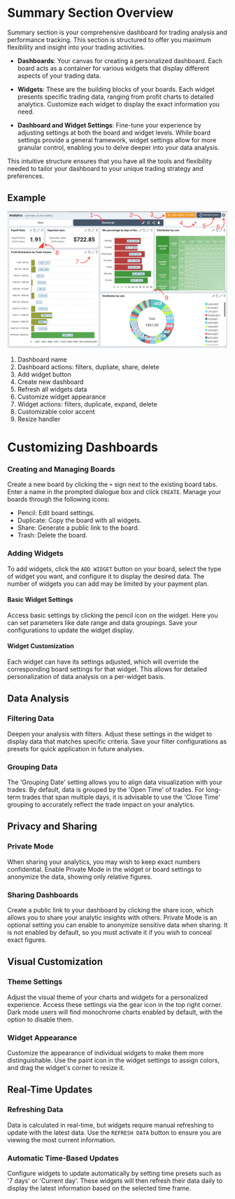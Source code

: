 # Summary Section Overview

Summary section is your comprehensive dashboard for trading analysis and performance tracking. This section is structured to offer you maximum flexibility and insight into your trading activities.

- **Dashboards**: Your canvas for creating a personalized dashboard. Each board acts as a container for various widgets that display different aspects of your trading data.

- **Widgets**: These are the building blocks of your boards. Each widget presents specific trading data, ranging from profit charts to detailed analytics. Customize each widget to display the exact information you need.

- **Dashboard and Widget Settings**: Fine-tune your experience by adjusting settings at both the board and widget levels. While board settings provide a general framework, widget settings allow for more granular control, enabling you to delve deeper into your data analysis.

This intuitive structure ensures that you have all the tools and flexibility needed to tailor your dashboard to your unique trading strategy and preferences.

## Example

![logo](_media/summary/summary.png)

1. Dashboard name
2. Dashboard actions: filters, dupliate, share, delete
3. Add widget button
4. Create new dashboard
5. Refresh all widgets data
6. Customize widget appearance
7. Widget actions: filters, duplicate, expand, delete
8. Customizable color accent
9. Resize handler

<!-- <div class="flex flex-wrap md:flex-nowrap gap-3"> -->
<!--     <img class="min-w-0" src=""> -->
<!--     <div class="min-w-fit"> -->
<!--         <ul> -->
<!--             <li> -->
<!--                 <a href="#/summary?id=customizing-dashboards">Board name</a> -->
<!--             </li> -->
<!--         </ul> -->
<!--     </div> -->
<!-- </div> -->

<!-- The Summary section serves as an analytical dashboard on TraderMake.money, -->
<!-- designed for crypto traders to monitor and analyze their trading activity. -->
<!-- Here, you can visualize various statistics, track profitability, and adjust -->
<!-- data views to suit your trading analysis needs. -->

# Customizing Dashboards

### Creating and Managing Boards

Create a new board by clicking the `+` sign next to the existing board tabs.
Enter a name in the prompted dialogue box and click `CREATE`.
Manage your boards through the following icons:

- Pencil: Edit board settings.
- Duplicate: Copy the board with all widgets.
- Share: Generate a public link to the board.
- Trash: Delete the board.

### Adding Widgets

To add widgets, click the `ADD WIDGET` button on your board, select the type
of widget you want, and configure it to display the desired data.
The number of widgets you can add may be limited by your payment plan.

#### Basic Widget Settings

Access basic settings by clicking the pencil icon on the widget.
Here you can set parameters like date range and data groupings.
Save your configurations to update the widget display.

#### Widget Customization

Each widget can have its settings adjusted, which will override
the corresponding board settings for that widget.
This allows for detailed personalization of data analysis on a per-widget basis.

## Data Analysis

### Filtering Data

Deepen your analysis with filters. Adjust these settings in the widget
to display data that matches specific criteria.
Save your filter configurations as presets for quick application in future analyses.

### Grouping Data

The 'Grouping Date' setting allows you to align data visualization with your trades.
By default, data is grouped by the 'Open Time' of trades. For long-term trades
that span multiple days, it is advisable to use the 'Close Time' grouping to
accurately reflect the trade impact on your analytics.

## Privacy and Sharing

### Private Mode

When sharing your analytics, you may wish to keep exact numbers confidential.
Enable Private Mode in the widget or board settings to anonymize the data, showing only relative figures.

### Sharing Dashboards

Create a public link to your dashboard by clicking the share icon, which allows
you to share your analytic insights with others. Private Mode is an optional setting you can enable to anonymize sensitive data when sharing. It is not enabled by default, so you must activate it if you wish to conceal exact figures.

## Visual Customization

### Theme Settings

Adjust the visual theme of your charts and widgets for a personalized experience. Access these settings via the gear icon in the top right corner. Dark mode users will find monochrome charts enabled by default, with the option to disable them.

### Widget Appearance

Customize the appearance of individual widgets to make them more distinguishable. Use the paint icon in the widget settings to assign colors, and drag the widget's corner to resize it.

## Real-Time Updates

### Refreshing Data

Data is calculated in real-time, but widgets require manual refreshing to update with the latest data. Use the `REFRESH DATA` button to ensure you are viewing the most current information.

### Automatic Time-Based Updates

Configure widgets to update automatically by setting time presets such as '7 days' or 'Current day'. These widgets will then refresh their data daily to display the latest information based on the selected time frame.
